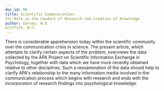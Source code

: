 ```yaml
---
doc_id: 98
title: Scientific Communication:
Its Role in the Conduct of Research and Creation of Knowledge
author: Garvey, W.D
Griffith, B.C.
---
```


There is considerable apprehension today
within the scientific community over the
communication crisis in science.  The present
article, which attempts to clarify certain aspects
of the problem, overviews the data collected by the
APA Project on Scientific Information Exchange in
Psychology, together with data which we have
more recently obtained relative to other disciplines.
Such a reexamination of the data should help to
clarify APA's relationship to the many information
media involved in the communication process
which begins with research and ends with the
incorporation of research findings into psychological
knowledge.